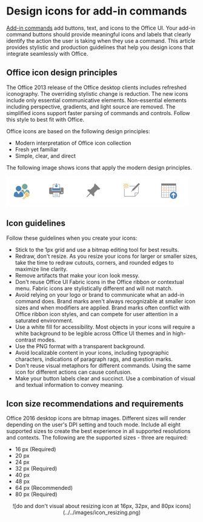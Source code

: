 # Design icons for add-in commands

[Add-in commands](add-in-commands.md) add buttons, text, and icons to the Office UI. Your add-in command buttons should provide meaningful icons and labels that clearly identify the action the user is taking when they use a command. This article provides stylistic and production guidelines that help you design icons that integrate seamlessly with Office. 

## Office icon design principles

The Office 2013 release of the Office desktop clients includes refreshed iconography. The overriding stylistic change is reduction. The new icons include only essential communicative elements. Non-essential elements including perspective, gradients, and light source are removed. The simplified icons support faster parsing of commands and controls. Follow this style to best fit with Office.

Office icons are based on the following design principles: 

- Modern interpretation of Office icon collection 
- Fresh yet familiar  
- Simple, clear, and direct 

The following image shows icons that apply the modern design principles.

![Image showing old Office icons and the refreshed modern interpretation of the icons](../../images/icons_image.PNG)

## Icon guidelines
Follow these guidelines when you create your icons: 

- Stick to the 1px grid and use a bitmap editing tool for best results.  
- Redraw, don't resize. As you resize your icons for larger or smaller sizes, take the time to redraw cutouts, corners, and rounded edges to maximize line clarity. 
- Remove artifacts that make your icon look messy.
- Don't reuse Office UI Fabric icons in the Office ribbon or contextual menu. Fabric icons are stylistically different and will not match. 
- Avoid relying on your logo or brand to communicate what an add-in command does. Brand marks aren't always recognizable at smaller icon sizes and when modifiers are applied. Brand marks often conflict with Office ribbon icon styles, and can compete for user attention in a saturated environment.
- Use a white fill for accessibility. Most objects in your icons will require a white background to be legible across Office UI themes and in high-contrast modes.  
- Use the PNG format with a transparent background. 
- Avoid localizable content in your icons, including typographic characters, indications of paragraph rags, and question marks. 
- Don't reuse visual metaphors for different commands. Using the same icon for different actions can cause confusion. 
- Make your button labels clear and succinct. Use a combination of visual and textual information to convey meaning. 


## Icon size recommendations and requirements

Office 2016 desktop icons are bitmap images. Different sizes will render depending on the user's DPI setting and touch mode. Include all eight supported sizes to create the best experience in all supported resolutions and contexts. The following are the supported sizes - three are required:

- 16 px (Required)
- 20 px
- 24 px
- 32 px (Required)
- 40 px
- 48 px
- 64 px (Recommended)
- 80 px (Required)  

<p align=center>![do and don't visual about resizing icon at 16px, 32px, and 80px icons](../../images/icon_resizing.png)
</p>
<!--
The following table shows the icon sizes that render for different modes at different DPI settings.

|DPI |**Small**||**Medium**||**Large**||**Extra large**|
|:---|:---|:---|:---|:---|:---|:---|:---|
|    |**Mouse**|**Touch**|**Mouse**|**Touch**|**Mouse**|**Touch**|-|
|100%|16px|20px|24px||32px|40px|48px|
|125%|20px|24px|||40px|48px|60px|
|150%|24px|24px|36px||48px|48px|72px|
|200%|32px|40px|48px||64px|80px|96px|
|250%|40px||||80px||120px|
|300%|48px||||96px||144px

>**Note:** At DPI settings of 150% or greater, the icon does not get swapped out for a larger size when Touch mode is engaged. At DPI settings greater than 250%, Touch mode is turned off by default.

The following table lists the locations for certain icon sizes.

|Location|100% DPI|200% DPI|250% DPI|
|:-------|:-------|:-------|:-------|
|Small ribbon button|16px|32px|40px|
|Contextual menu|16px|32px|40px|
|Quick access toolbar (QAT)|16px|32px|40px|
|Large ribbon icon|32px|64px|80px|

-->

## Icon anatomy and layout

Office icons are typically comprised of a base element with action and conceptual modifiers overlayed. Action modifiers represent concepts such as add, open, new, or close. Conceptual modifiers represent status, alteration, or a description of the icon. 

To create commands that align with the Office UI, follow layout guidelines for the base element and modifiers. This ensures that your commands look professional and that your customers will trust your add-in. If you make exceptions to these guidelines, do so intentionally.

The following image shows the layout of base elements and modifiers in an Office icon.

![Image showing an icon base element in the center with a modifier on the lower right and an action modifier on the upper left](../../images/icon_layout.PNG)

- Center base elements in the pixel frame with empty padding all around.
- Place action modifiers on the top left. 
- Place conceptual modifiers on the bottom right.
- Limit the number of elements in your icons. At 32px, limit the number of modifiers to a maximum of two. At 16px, limit the number of modifiers to one.

Place base elements consistently across sizes. If base elements can't be centered in the frame, align them to the top left, leaving the extra pixels on the bottom right. For best results, apply the padding guidelines listed in the following table.

|**Icon size**|**Padding around base element**|
|:---|:---|
|16px|0|
|20px|1px|
|24px|1px|
|32px|2px|
|40px|2px|
|48px|3px|
|64px|5px|
|80px|5px|

All modifiers should have a 1px transparent cutout between each element, including the background. Elements should not directly overlap. Create whitespace between rules and edges. Modifiers can vary slightly in size, but use these dimensions as a starting point.

|**Icon size**|**Modifier size**|
|:---|:---|
|16px|9px|
|20px|10px|
|24px|12px|
|32px|14px|
|40px|20px|
|48px|22px|
|64px|29px|
|80px|38px|

## Icon colors

Office icons have a limited color palette. Use the colors listed in the following table to guarantee seamless integration with the Office UI. Apply the following guidelines to the use of color: 

- Use color to communicate meaning rather than for embellishment. It should highlight or emphasize an action, status, or an element that explicitly differentiates the mark.  
- If possible, use only one additional color beyond gray. Limit additional colors to two at the most.
- Colors should have a consistent appearance in all icon sizes. Office icons have slightly different color palettes for different icon sizes. 16px and smaller icons are slightly darker and more vibrant than 32px and larger icons. Without these subtle adjustments, colors appear to vary across sizes.   

|**Color name**|**RGB**|**Hex**|**Color**|**Category**|
|:---|:---|:---|:---|:---|
|Text Gray (80)|80, 80, 80|#505050|![Text gray 80 color image](../../images/textGray_80.gif)|Text|
|Text Gray (95)|95, 95, 95|#5F5F5F|![Text gray 95 color image](../../images/textGray_95.gif)|Text|
|Text Gray (105)|105, 105, 105|#696969|![Text gray 105 color image](../../images/textGray_105.gif)|Text|
|Dark Gray 32|128, 128, 128|#808080|![Dark gray 32 color image](../../images/darkGray_32.gif)|32 and above|
|Medium Gray 32|158, 158, 158|#9E9E9E|![Medium gray 32 color image](../../images/mediumGray_32.gif)|32 and above|
|Light Gray ALL|179, 179, 179|#B3B3B3|![Light gray all color image](../../images/lightGray_all.gif)|All sizes|
|Dark Gray 16|114, 114, 114|#727272|![Dark gray 16 color image](../../images/darkGray_16.gif)|16 and below|
|Medium Gray 16|144, 144, 144|#909090|![Medium gray 16 color image](../../images/mediumGray_16.gif)|16 and below|
|Blue 32|77, 130, 184|#4d82B8|![Blue 32 color image](../../images/blue_32.gif)|32 and above|
|Blue 16|74, 125, 177|#4A7DB1|![Blue 16 color image](../../images/blue_16.gif)|16 and below|
|Yellow ALL|234, 194, 130|#EAC282|![Yellow all color image](../../images/yellow_all.gif)|All sizes|
|Orange 32|231, 142, 70|#E78E46|![Orange 32 color image](../../images/orange_32.gif)|32 and above|
|Orange 16|227, 142, 70|#E3751C|![Orange 16 color image](../../images/orange_16.gif)|16 and below|
|Pink ALL|230, 132, 151|#E68497|![Pink all color image](../../images/pink_all.gif)|All sizes|
|Green 32|118, 167, 151|#76A797|![Green 32 color image](../../images/green_32.gif)|32 and above|
|Green 16|104, 164, 144|#68A490|![Green 16 color image](../../images/green_16.gif)|16 and below|
|Red 32|216, 99, 68|#D86344|![Red 32 color image](../../images/red_32.gif)|32 and above|
|Red 16|214, 85, 50|#D65532|![Red 16 color image](../../images/red_16.gif)|16 and below|
|Purple 32|152, 104, 185|#9868B9|![Purple 32 color image](../../images/purple_32.gif)|32 and above|
|Purple 16|137, 89, 171|#8959AB|![Purple 16 color image](../../images/purple_16.gif)|16 and below|


## Additional resources

- [Add-in development best practices](../overview/add-in-development-best-practices.md)
- [Add-in commands for Excel, Word, and PowerPoint](../design/add-in-commands.md)

